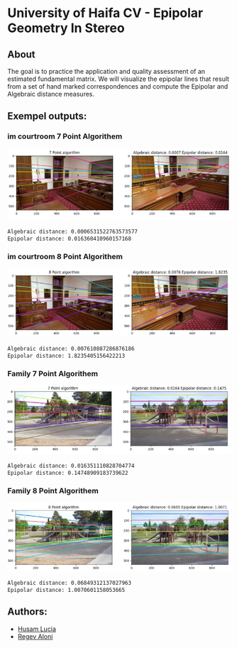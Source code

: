 # University of Haifa CV - Epipolar Geometry In Stereo

## About
The goal is to practice the application and quality assessment of an estimated fundamental matrix. We will visualize the epipolar lines that result from a set of hand marked correspondences and compute the Epipolar and Algebraic distance measures.

## Exempel outputs:
### im courtroom 7 Point Algorithem
![im_courtroom_7point_algorithem](./outputs/im_courtroom_7point_algorithem.jpg?raw=true)
```
Algebraic distance: 0.0006531522763573577
Epipolar distance: 0.016360410960157168
```


### im courtroom 8 Point Algorithem
![im_courtroom_8point_algorithem](./outputs/im_courtroom_8point_algorithem.jpg?raw=true)
```
Algebraic distance: 0.007610887286876186
Epipolar distance: 1.8235405156422213
```


### Family 7 Point Algorithem
![im_family_7point_algorithem](./outputs/im_family_7point_algorithem.jpg?raw=true)
```
Algebraic distance: 0.016351110828704774
Epipolar distance: 0.14748909183739622
```

### Family 8 Point Algorithem
![im_family_8point_algorithem](./outputs/im_family_8point_algorithem.jpg?raw=true)
```
Algebraic distance: 0.06849312137027963
Epipolar distance: 1.0070601158053665
```


## Authors:
- [Husam Lucia](https://www.linkedin.com/in/husam-lucia-6841b51a3)
- [Regev Aloni](https://github.com/AloniRegev)
